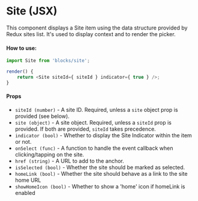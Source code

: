 Site (JSX)
==========

This component displays a Site item using the data structure provided by Redux sites list. It's used to display context and to render the picker.

#### How to use:

```js
import Site from 'blocks/site';

render() {
	return <Site siteId={ siteId } indicator={ true } />;
}
```

#### Props

* `siteId (number)` - A site ID. Required, unless a `site` object prop is provided (see below).
* `site (object)` - A site object. Required, unless a `siteId` prop is provided. If both are provided, `siteId` takes precedence.
* `indicator (bool)` - Whether to display the Site Indicator within the item or not.
* `onSelect (func)` - A function to handle the event callback when clicking/tapping on the site.
* `href (string)` - A URL to add to the anchor.
* `isSelected (bool)` - Whether the site should be marked as selected.
* `homeLink (bool)` - Whether the site should behave as a link to the site home URL
* `showHomeIcon (bool)` - Whether to show a 'home' icon if homeLink is enabled
